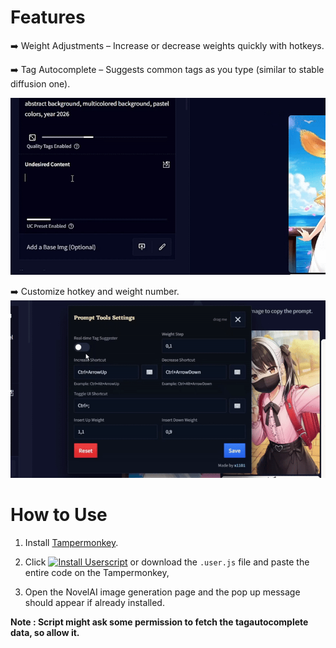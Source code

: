 # Features

 ➡️ Weight Adjustments – Increase or decrease weights quickly with hotkeys.

 ➡️ Tag Autocomplete – Suggests common tags as you type (similar to stable diffusion one).

 
 
![weight_prompt](https://raw.githubusercontent.com/DEX-1101/NovelAI-Prompt-Tools/refs/heads/main/sample/weight.gif)

➡️ Customize hotkey and weight number.
![setting page](https://raw.githubusercontent.com/DEX-1101/NovelAI-Prompt-Tools/refs/heads/main/sample/setting.gif)


# How to Use

1. Install [Tampermonkey](https://www.tampermonkey.net/).

  
2. Click [![Install Userscript](https://img.shields.io/badge/Install%20Userscript-0078D7?style=for-the-badge&logo=javascript&logoColor=white)](https://github.com/DEX-1101/NovelAI-Prompt-Tools/raw/refs/heads/main/NovelAI_Prompt_Tools.user.js) or download the `.user.js` file and paste the entire code on the Tampermonkey,


3. Open the NovelAI image generation page and the pop up message should appear if already installed.

<b>Note :<b/> Script might ask some permission to fetch the tagautocomplete data, so allow it. 
